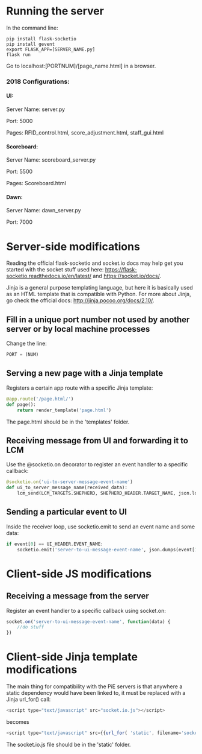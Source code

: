
# Running the server
In the command line:

    pip install flask-socketio
    pip install gevent
    export FLASK_APP=[SERVER_NAME.py]
    flask run

Go to localhost:[PORTNUM]/[page_name.html] in a browser.

### 2018 Configurations:
#### UI:
Server Name: server.py

Port: 5000

Pages: RFID_control.html, score_adjustment.html, staff_gui.html

#### Scoreboard:
Server Name: scoreboard_server.py

Port: 5500

Pages: Scoreboard.html

#### Dawn:
Server Name: dawn_server.py

Port: 7000



# Server-side modifications

Reading the official flask-socketio and socket.io docs may help get you started with the socket stuff used here: https://flask-socketio.readthedocs.io/en/latest/ and https://socket.io/docs/.

Jinja is a general purpose templating language, but here it is basically used as an HTML template that is compatible with Python. For more about Jinja, go check the official docs: http://jinja.pocoo.org/docs/2.10/.

## Fill in a unique port number not used by another server or by local machine processes
Change the line:
```python
PORT = (NUM)
```

## Serving a new page with a Jinja template
Registers a certain app route with a specific Jinja template:
```python
@app.route('/page.html/')
def page():
    return render_template('page.html')
```
The page.html should be in the 'templates' folder.

## Receiving message from UI and forwarding it to LCM
Use the @socketio.on decorator to register an event handler to a specific callback:
```python
@socketio.on('ui-to-server-message-event-name')
def ui_to_server_message_name(received_data):
    lcm_send(LCM_TARGETS.SHEPHERD, SHEPHERD_HEADER.TARGET_NAME, json.loads(received_data))
```

## Sending a particular event to UI
Inside the receiver loop, use socketio.emit to send an event name and some data:
```python
if event[0] == UI_HEADER.EVENT_NAME:
    socketio.emit('server-to-ui-message-event-name', json.dumps(event[1], ensure_ascii=False))
```

# Client-side JS modifications

## Receiving a message from the server
Register an event handler to a specific callback using socket.on:
```javascript
socket.on('server-to-ui-message-event-name', function(data) {
    //do stuff
})
```

# Client-side Jinja template modifications

The main thing for compatibility with the PiE servers is that anywhere a static dependency would have been linked to, it must be replaced with a Jinja url_for() call:
```javascript
<script type="text/javascript" src="socket.io.js"></script>
```
becomes
```javascript
<script type="text/javascript" src={{url_for( 'static', filename='socket.io.js' )}}></script>
```

The socket.io.js file should be in the 'static' folder.
